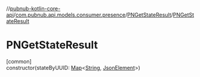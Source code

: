 //[pubnub-kotlin-core-api](../../../index.md)/[com.pubnub.api.models.consumer.presence](../index.md)/[PNGetStateResult](index.md)/[PNGetStateResult](-p-n-get-state-result.md)

# PNGetStateResult

[common]\
constructor(stateByUUID: [Map](https://kotlinlang.org/api/latest/jvm/stdlib/kotlin.collections/-map/index.html)&lt;[String](https://kotlinlang.org/api/latest/jvm/stdlib/kotlin/-string/index.html), [JsonElement](../../com.pubnub.api/-json-element/index.md)&gt;)
